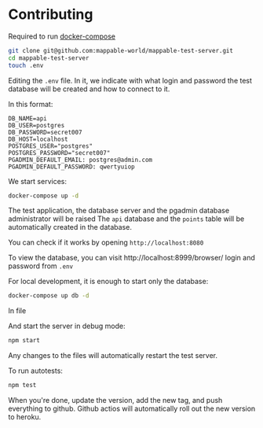 # Contributing

Required to run  [docker-compose](https://docs.docker.com/compose/)

```sh
git clone git@github.com:mappable-world/mappable-test-server.git
cd mappable-test-server
touch .env
```

Editing the `.env` file. In it, we indicate with what login and password the test database will be created and how to connect to it.

In this format:

```dotenv
DB_NAME=api
DB_USER=postgres
DB_PASSWORD=secret007
DB_HOST=localhost
POSTGRES_USER="postgres"
POSTGRES_PASSWORD="secret007"
PGADMIN_DEFAULT_EMAIL: postgres@admin.com
PGADMIN_DEFAULT_PASSWORD: qwertyuiop
```

We start services:

```sh
docker-compose up -d
```

The test application, the database server and the pgadmin database administrator will be raised
The `api` database and the `points` table will be automatically created in the database.

You can check if it works by opening `http://localhost:8080`

To view the database, you can visit http://localhost:8999/browser/ login and password from `.env`

For local development, it is enough to start only the database:

```sh
docker-compose up db -d
```

In file

And start the server in debug mode:

```sh
npm start
```

Any changes to the files will automatically restart the test server.

To run autotests:

```sh
npm test
```

When you're done, update the version, add the new tag, and push everything to github. Github actios will automatically roll out the new version to heroku.
